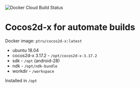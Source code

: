 ![Docker Cloud Build Status](https://img.shields.io/docker/cloud/build/ptru/cocos2d-x.svg?style=for-the-badge)

# Cocos2d-x for automate builds

Docker image: `ptru/cocos2d-x:latest`

- ubuntu 18.04
- cocos2d-x 3.17.2 - `/opt/cocos2d-x-3.17.2`
- sdk - `/opt` (android-28)
- ndk - `/opt/ndk-bundle`
- workdir - `/workspace`

Installed in `/opt`
